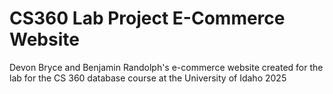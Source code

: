 # CS360 Lab Project E-Commerce Website
Devon Bryce and Benjamin Randolph's e-commerce website created for the lab for the CS 360 database course at the University of Idaho 2025
